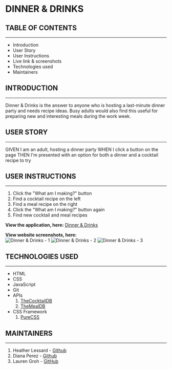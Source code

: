 # DINNER & DRINKS


## TABLE OF CONTENTS
--------------------

* Introduction
* User Story
* User Instructions
* Live link & screenshots
* Technologies used
* Maintainers


## INTRODUCTION
---------------

Dinner & Drinks is the answer to anyone who is hosting a last-minute dinner party and needs recipe ideas. Busy adults would also find this useful for preparing new and interesting meals during the work week.

## USER STORY
---------------

GIVEN I am an adult, hosting a dinner party
WHEN I click a button on the page
THEN I'm presented with an option for both a dinner and a cocktail recipe to try

## USER INSTRUCTIONS
--------------------

1. Click the "What am I making?" button
2. Find a cocktail recipe on the left
3. Find a meal recipe on the right
4. Click the "What am I making?" button again
5. Find new cocktail and meal recipes

**View the application, here:** [Dinner & Drinks](https://grohtech.github.io/dinner-and-drinks/ "Dinner & Drinks")

**View website screenshots, here:**  
![Dinner & Drinks - 1](dinner-and-drinks-1.png "Dinner & Drinks - 1")
![Dinner & Drinks - 2](dinner-and-drinks-2.png "Dinner & Drinks - 2") 
![Dinner & Drinks - 3](dinner-and-drinks-3.png "Dinner & Drinks - 3") 



## TECHNOLOGIES USED
--------------------

* HTML
* CSS
* JavaScript
* Git
* APIs
    1. [TheCocktailDB](https://www.thecocktaildb.com/api.php "TheCocktailDB")
    2. [TheMealDB](https://www.themealdb.com/api.php "TheMealDB")
* CSS Framework
    1. [PureCSS](https://purecss.io/layouts/ "PureCSS")


## MAINTAINERS
--------------

1. Heather Lessard - [Github](https://github.com/Hmlessard "Github Profile")
2. Diana Perez - [Github](https://github.com/Perez-outlook "Github Profile")
1. Lauren Groh - [GitHub](https://github.com/GrohTech "GitHub Profile")